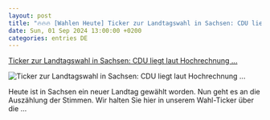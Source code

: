 ```yaml
---
layout: post
title: "🔥🔥🔥 [Wahlen Heute] Ticker zur Landtagswahl in Sachsen: CDU liegt laut Hochrechnung ..."
date: Sun, 01 Sep 2024 13:00:00 +0200
categories: entries DE
---
```

[Ticker zur Landtagswahl in Sachsen: CDU liegt laut Hochrechnung ...](https://www.mdr.de/nachrichten/sachsen/ticker-landtagswahl-wahlen-ergebnis-wahlprognose-100.html)

![Ticker zur Landtagswahl in Sachsen: CDU liegt laut Hochrechnung ...](https://cdn.mdr.de/nachrichten/sachsen/politik/landtagswahl/auszaehlung-106_v-variantBig16x9_wm-true_zc-ecbbafc6.jpg?version=16185)

Heute ist in Sachsen ein neuer Landtag gewählt worden. Nun geht es an die Auszählung der Stimmen. Wir halten Sie hier in unserem Wahl-Ticker über die ...

